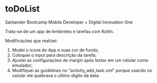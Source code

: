 # toDoList
<p>Santander Bootcamp Mobile Developer + Digital Innovation One
<p>Trata-se de um app de lembretes e tarefas com Kotlin.

Modificações que realizei:
1. Mudei o ícone do App e suas cor de fundo;
2. Coloquei o input para descrição da tarefa;
3. Ajustei as configurações de margin após testar em um celular como emulador;
4. Modifiquei as guidelines no "activity_add_task.xml" porque usando no celular ele quebrava o ultimo digito da data.
